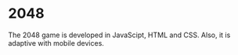 2048
====
The 2048 game is developed in JavaScipt, HTML and CSS. Also, it is adaptive with mobile devices.

